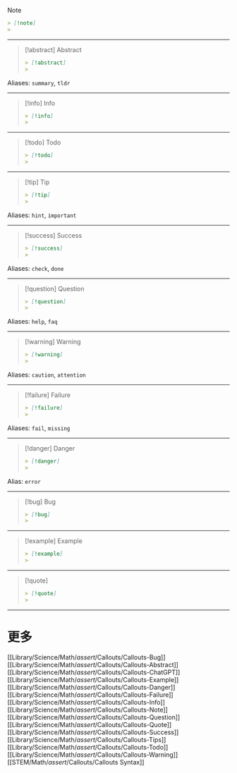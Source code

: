 > [!note]
>
>```md
>> [!note]
>>
>```

---

>[!abstract] Abstract
>
>```md
>> [!abstract]
>>
>```
>
Aliases: `summary`, `tldr`

---

>[!info] Info
>
>```md
>> [!info]
>>
>```

---

>[!todo] Todo
>
>```md
>> [!todo]
>>
>```

---

>[!tip] Tip
>
>```md
>> [!tip]
>>
>```
>
Aliases: `hint`, `important`

---

>[!success] Success
>```md
>> [!success]
>>
>```
Aliases: `check`, `done`

---

>[!question] Question
>
>```md
>> [!question]
>>
>```
>
Aliases: `help`, `faq`

---

>[!warning] Warning
>
>```md
>> [!warning]
>>
>```
>
Aliases: `caution`, `attention`

---

>[!failure] Failure
>
>```md
>> [!failure]
>>
>```
>
Aliases: `fail`, `missing`

---

>[!danger] Danger
>
>```md
>> [!danger]
>>
>```
>
Alias: `error`

---

>[!bug] Bug
>
>```md
>> [!bug]
>>
>```

---

>[!example] Example
>
>```md
>> [!example]
>>
>```

---

>[!quote]
>
>```md
>> [!quote]
>>
>```

---
# 更多
[[Library/Science/Math/_assert_/Callouts/Callouts-Bug]]
[[Library/Science/Math/_assert_/Callouts/Callouts-Abstract]]
[[Library/Science/Math/_assert_/Callouts/Callouts-ChatGPT]]
[[Library/Science/Math/_assert_/Callouts/Callouts-Example]]
[[Library/Science/Math/_assert_/Callouts/Callouts-Danger]]
[[Library/Science/Math/_assert_/Callouts/Callouts-Failure]]
[[Library/Science/Math/_assert_/Callouts/Callouts-Info]]
[[Library/Science/Math/_assert_/Callouts/Callouts-Note]]
[[Library/Science/Math/_assert_/Callouts/Callouts-Question]]
[[Library/Science/Math/_assert_/Callouts/Callouts-Quote]]
[[Library/Science/Math/_assert_/Callouts/Callouts-Success]]
[[Library/Science/Math/_assert_/Callouts/Callouts-Tips]]
[[Library/Science/Math/_assert_/Callouts/Callouts-Todo]]
[[Library/Science/Math/_assert_/Callouts/Callouts-Warning]]
[[STEM/Math/_assert_/Callouts/Callouts Syntax]]


